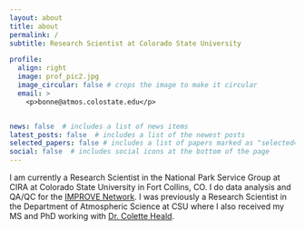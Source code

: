 ```yaml
---
layout: about
title: about
permalink: /
subtitle: Research Scientist at Colorado State University

profile:
  align: right
  image: prof_pic2.jpg
  image_circular: false # crops the image to make it circular
  email: >
    <p>bonne@atmos.colostate.edu</p>


news: false  # includes a list of news items
latest_posts: false  # includes a list of the newest posts
selected_papers: false # includes a list of papers marked as "selected={true}"
social: false  # includes social icons at the bottom of the page
---
```


I am currently a Research Scientist in the National Park Service Group at CIRA at Colorado State University in Fort Collins, CO. I do data analysis and QA/QC for the [IMPROVE Network](https://vista.cira.colostate.edu/Improve/improve-program/). I was previously a Research Scientist in the Department of Atmospheric Science at CSU where I also received my MS and PhD working with [Dr. Colette Heald](https://www.healdgroupmit.com/).
